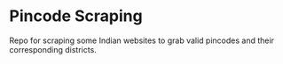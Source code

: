 # Pincode Scraping

Repo for scraping some Indian websites to grab valid pincodes and their corresponding districts.

